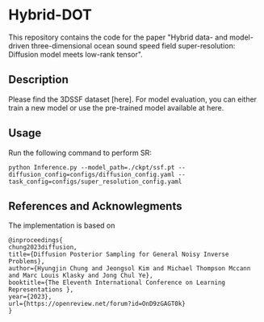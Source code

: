 # Hybrid-DOT

This repository contains the code for the paper "Hybrid data- and model-driven three-dimensional ocean sound speed field super-resolution: Diffusion model meets low-rank tensor".

## Description

Please find the 3DSSF dataset [here]. For model evaluation, you can either train a new model or use the pre-trained model available at here.

## Usage

Run the following command to perform SR:
```
python Inference.py --model_path=./ckpt/ssf.pt --diffusion_config=configs/diffusion_config.yaml --task_config=configs/super_resolution_config.yaml
```

## References and Acknowlegments
The implementation is based on
```
@inproceedings{
chung2023diffusion,
title={Diffusion Posterior Sampling for General Noisy Inverse Problems},
author={Hyungjin Chung and Jeongsol Kim and Michael Thompson Mccann and Marc Louis Klasky and Jong Chul Ye},
booktitle={The Eleventh International Conference on Learning Representations },
year={2023},
url={https://openreview.net/forum?id=OnD9zGAGT0k}
}
```
